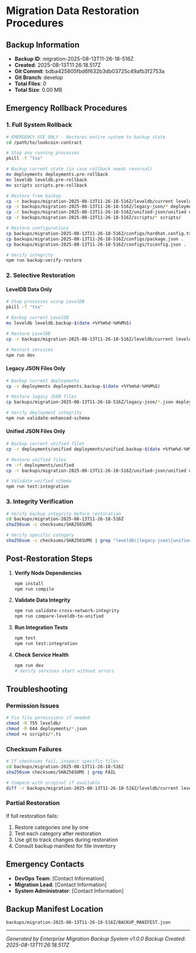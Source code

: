 # Migration Data Restoration Procedures

## Backup Information
- **Backup ID**: migration-2025-08-13T11-26-18-516Z
- **Created**: 2025-08-13T11:26:18.517Z
- **Git Commit**: bdba425805fbd6f632b3db03725c49afb3f2753a
- **Git Branch**: develop
- **Total Files**: 0
- **Total Size**: 0.00 MB

## Emergency Rollback Procedures

### 1. Full System Rollback

```bash
# EMERGENCY USE ONLY - Restores entire system to backup state
cd /path/to/lookcoin-contract

# Stop any running processes
pkill -f "tsx"

# Backup current state (in case rollback needs reversal)
mv deployments deployments.pre-rollback
mv leveldb leveldb.pre-rollback
mv scripts scripts.pre-rollback

# Restore from backup
cp -r backups/migration-2025-08-13T11-26-18-516Z/leveldb/current leveldb
cp -r backups/migration-2025-08-13T11-26-18-516Z/legacy-json/* deployments/
cp -r backups/migration-2025-08-13T11-26-18-516Z/unified-json/unified deployments/
cp -r backups/migration-2025-08-13T11-26-18-516Z/scripts/* scripts/

# Restore configurations
cp backups/migration-2025-08-13T11-26-18-516Z/configs/hardhat.config.ts .
cp backups/migration-2025-08-13T11-26-18-516Z/configs/package.json .
cp backups/migration-2025-08-13T11-26-18-516Z/configs/tsconfig.json .

# Verify integrity
npm run backup:verify-restore
```

### 2. Selective Restoration

#### LevelDB Data Only
```bash
# Stop processes using LevelDB
pkill -f "tsx"

# Backup current LevelDB
mv leveldb leveldb.backup-$(date +%Y%m%d-%H%M%S)

# Restore LevelDB
cp -r backups/migration-2025-08-13T11-26-18-516Z/leveldb/current leveldb

# Restart services
npm run dev
```

#### Legacy JSON Files Only
```bash
# Backup current deployments
cp -r deployments deployments.backup-$(date +%Y%m%d-%H%M%S)

# Restore legacy JSON files
cp backups/migration-2025-08-13T11-26-18-516Z/legacy-json/*.json deployments/

# Verify deployment integrity
npm run validate-enhanced-schema
```

#### Unified JSON Files Only
```bash
# Backup current unified files
cp -r deployments/unified deployments/unified.backup-$(date +%Y%m%d-%H%M%S)

# Restore unified files
rm -rf deployments/unified
cp -r backups/migration-2025-08-13T11-26-18-516Z/unified-json/unified deployments/

# Validate unified schema
npm run test:integration
```

### 3. Integrity Verification

```bash
# Verify backup integrity before restoration
cd backups/migration-2025-08-13T11-26-18-516Z
sha256sum -c checksums/SHA256SUMS

# Verify specific category
sha256sum -c checksums/SHA256SUMS | grep "leveldb\|legacy-json\|unified-json"
```

## Post-Restoration Steps

1. **Verify Node Dependencies**
   ```bash
   npm install
   npm run compile
   ```

2. **Validate Data Integrity**
   ```bash
   npm run validate-cross-network-integrity
   npm run compare-leveldb-to-unified
   ```

3. **Run Integration Tests**
   ```bash
   npm test
   npm run test:integration
   ```

4. **Check Service Health**
   ```bash
   npm run dev
   # Verify services start without errors
   ```

## Troubleshooting

### Permission Issues
```bash
# Fix file permissions if needed
chmod -R 755 leveldb/
chmod -R 644 deployments/*.json
chmod +x scripts/*.ts
```

### Checksum Failures
```bash
# If checksums fail, inspect specific files
cd backups/migration-2025-08-13T11-26-18-516Z
sha256sum checksums/SHA256SUMS | grep FAIL

# Compare with original if available
diff -r backups/migration-2025-08-13T11-26-18-516Z/leveldb/current leveldb/
```

### Partial Restoration
If full restoration fails:
1. Restore categories one by one
2. Test each category after restoration  
3. Use git to track changes during restoration
4. Consult backup manifest for file inventory

## Emergency Contacts

- **DevOps Team**: [Contact Information]
- **Migration Lead**: [Contact Information]
- **System Administrator**: [Contact Information]

## Backup Manifest Location
`backups/migration-2025-08-13T11-26-18-516Z/BACKUP_MANIFEST.json`

---
*Generated by Enterprise Migration Backup System v1.0.0*
*Backup Created: 2025-08-13T11:26:18.517Z*
